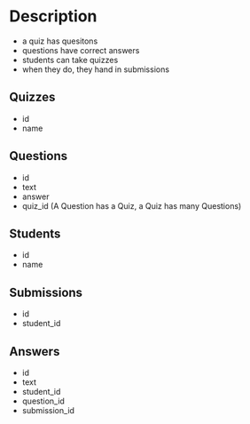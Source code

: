 # Description

- a quiz has quesitons
- questions have correct answers
- students can take quizzes
- when they do, they hand in submissions

## Quizzes

- id
- name

## Questions

- id
- text
- answer
- quiz_id (A Question has a Quiz, a Quiz has many Questions)

## Students

- id
- name

## Submissions 

- id
- student_id

## Answers

- id
- text
- student_id
- question_id
- submission_id